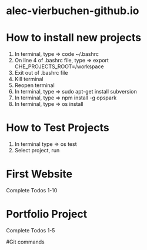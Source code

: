 # alec-vierbuchen-github.io

# How to install new projects
1) In terminal, type => code ~/.bashrc
2) On line 4 of .bashrc file, type => export CHE_PROJECTS_ROOT=/workspace
3) Exit out of .bashrc file
4) Kill terminal
5) Reopen terminal
6) In terminal, type => sudo apt-get install subversion
7) In terminal, type => npm install -g opspark
8) In terminal, type => os install

# How to Test Projects
1) In terminal type => os test
2) Select project, run

# First Website
Complete Todos 1-10

# Portfolio Project
Complete Todos 1-5

#Git commands 